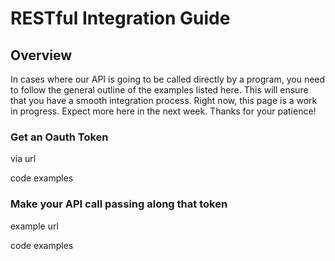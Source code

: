 # RESTful Integration Guide

## Overview

In cases where our API is going to be called directly by a program, you need to follow the general outline of the examples listed here. This will ensure that you have a smooth integration process. Right now, this page is a work in progress. Expect more here in the next week. Thanks for your patience!

### Get an Oauth Token
 via url

 code examples
### Make your API call passing along that token
 example url

 code examples
